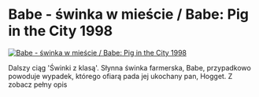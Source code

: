 Babe - świnka w mieście / Babe: Pig in the City 1998 
=============
[![Babe - świnka w mieście / Babe: Pig in the City 1998 ](http://vidos.pl/images/player.gif)](http://vidos.pl/babe-swinka-w-miescie-babe-pig-in-the-city-1998)

 Dalszy ciąg 'Świnki z klasą'. Słynna świnka farmerska, Babe, przypadkowo powoduje wypadek, którego ofiarą pada jej ukochany pan, Hogget. Z zobacz pełny opis
